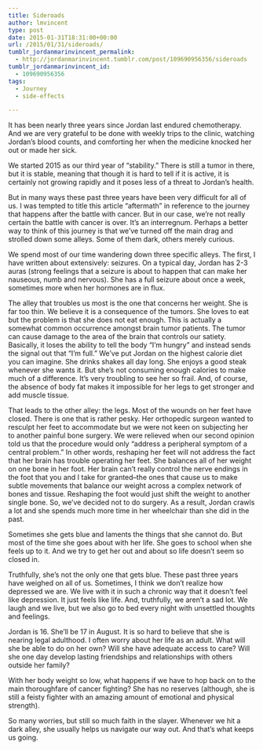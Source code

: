 ```yaml
---
title: Sideroads
author: lmvincent
type: post
date: 2015-01-31T18:31:00+00:00
url: /2015/01/31/sideroads/
tumblr_jordanmarinvincent_permalink:
  - http://jordanmarinvincent.tumblr.com/post/109690956356/sideroads
tumblr_jordanmarinvincent_id:
  - 109690956356
tags:
  - Journey
  - side-effects

---
```

It has been nearly three years since Jordan last endured chemotherapy. And we are very grateful to be done with weekly trips to the clinic, watching Jordan’s blood counts, and comforting her when the medicine knocked her out or made her sick.

We started 2015 as our third year of “stability.” There is still a tumor in there, but it is stable, meaning that though it is hard to tell if it is active, it is certainly not growing rapidly and it poses less of a threat to Jordan’s health.

But in many ways these past three years have been very difficult for all of us. I was tempted to title this article “aftermath” in reference to the journey that happens after the battle with cancer. But in our case, we’re not really certain the battle with cancer is over. It’s an interregnum. Perhaps a better way to think of this journey is that we’ve turned off the main drag and strolled down some alleys. Some of them dark, others merely curious.<!--more-->

We spend most of our time wandering down three specific alleys. The first, I have written about extensively: seizures. On a typical day, Jordan has 2-3 auras (strong feelings that a seizure is about to happen that can make her nauseous, numb and nervous). She has a full seizure about once a week, sometimes more when her hormones are in flux.

The alley that troubles us most is the one that concerns her weight. She is far too thin. We believe it is a consequence of the tumors. She loves to eat but the problem is that she does not eat enough. This is actually a somewhat common occurrence amongst brain tumor patients. The tumor can cause damage to the area of the brain that controls our satiety. Basically, it loses the ability to tell the body “I’m hungry” and instead sends the signal out that “I’m full.” We’ve put Jordan on the highest calorie diet you can imagine. She drinks shakes all day long. She enjoys a good steak whenever she wants it. But she’s not consuming enough calories to make much of a difference. It’s very troubling to see her so frail. And, of course, the absence of body fat makes it impossible for her legs to get stronger and add muscle tissue.

That leads to the other alley: the legs. Most of the wounds on her feet have closed. There is one that is rather pesky. Her orthopedic surgeon wanted to resculpt her feet to accommodate but we were not keen on subjecting her to another painful bone surgery. We were relieved when our second opinion told us that the procedure would only “address a peripheral symptom of a central problem.” In other words, reshaping her feet will not address the fact that her brain has trouble operating her feet. She balances all of her weight on one bone in her foot. Her brain can’t really control the nerve endings in the foot that you and I take for granted–the ones that cause us to make subtle movements that balance our weight across a complex network of bones and tissue. Reshaping the foot would just shift the weight to another single bone. So, we’ve decided not to do surgery. As a result, Jordan crawls a lot and she spends much more time in her wheelchair than she did in the past.

Sometimes she gets blue and laments the things that she cannot do. But most of the time she goes about with her life. She goes to school when she feels up to it. And we try to get her out and about so life doesn’t seem so closed in.

Truthfully, she’s not the only one that gets blue. These past three years have weighed on all of us. Sometimes, I think we don’t realize how depressed we are. We live with it in such a chronic way that it doesn’t feel like depression. It just feels like life. And, truthfully, we aren’t a sad lot. We laugh and we live, but we also go to bed every night with unsettled thoughts and feelings.

Jordan is 16. She’ll be 17 in August. It is so hard to believe that she is nearing legal adulthood. I often worry about her life as an adult. What will she be able to do on her own? Will she have adequate access to care? Will she one day develop lasting friendships and relationships with others outside her family?

With her body weight so low, what happens if we have to hop back on to the main thoroughfare of cancer fighting? She has no reserves (although, she is still a feisty fighter with an amazing amount of emotional and physical strength).

So many worries, but still so much faith in the slayer. Whenever we hit a dark alley, she usually helps us navigate our way out. And that’s what keeps us going.